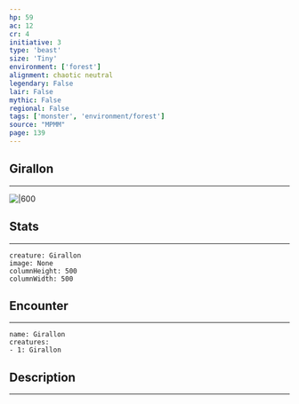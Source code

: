 ```yaml
---
hp: 59
ac: 12
cr: 4
initiative: 3
type: 'beast'    
size: 'Tiny'
environment: ['forest']
alignment: chaotic neutral
legendary: False
lair: False
mythic: False
regional: False
tags: ['monster', 'environment/forest']
source: "MPMM"
page: 139
---
```


## Girallon
---

![|600](D:/Program%20Files/5e.tools/img/bestiary/MPMM/Girallon.webp)

## Stats
---

```statblock
creature: Girallon
image: None
columnHeight: 500
columnWidth: 500
```

## Encounter
---

```encounter-table
name: Girallon
creatures:
- 1: Girallon
```

## Description
---




